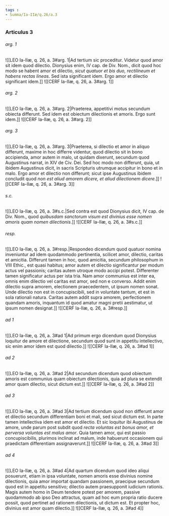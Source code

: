 ```yaml
---
tags : 
- Summa/Ia-IIæ/q.26/a.3
---
```


### Articulus 3

###### arg. 1
![[LEO Ia-IIæ, q. 26, a. 3#arg. 1|Ad tertium sic proceditur. Videtur quod amor sit idem quod dilectio. Dionysius enim, IV cap. de Div. Nom., dicit quod hoc modo se habent amor et dilectio, *sicut quatuor et bis duo, rectilineum et habens rectas lineas*. Sed ista significant idem. Ergo amor et dilectio significant idem.]]
![[CERF Ia-IIæ, q. 26, a. 3#arg. 1]]

###### arg. 2
![[LEO Ia-IIæ, q. 26, a. 3#arg. 2|Praeterea, appetitivi motus secundum obiecta differunt. Sed idem est obiectum dilectionis et amoris. Ergo sunt idem.]]
![[CERF Ia-IIæ, q. 26, a. 3#arg. 2]]

###### arg. 3
![[LEO Ia-IIæ, q. 26, a. 3#arg. 3|Praeterea, si dilectio et amor in aliquo differunt, maxime in hoc differre videntur, quod dilectio sit in bono accipienda, amor autem in malo, ut quidam dixerunt, secundum quod Augustinus narrat, in XIV de Civ. Dei. Sed hoc modo non differunt, quia, ut ibidem Augustinus dicit, in sacris Scripturis utrumque accipitur in bono et in malo. Ergo amor et dilectio non differunt; sicut ipse Augustinus ibidem concludit quod *non est aliud amorem dicere, et aliud dilectionem dicere*.]]
![[CERF Ia-IIæ, q. 26, a. 3#arg. 3]]

###### s.c.
![[LEO Ia-IIæ, q. 26, a. 3#s.c.|Sed contra est quod Dionysius dicit, IV cap. de Div. Nom., quod *quibusdam sanctorum visum est divinius esse nomen amoris quam nomen dilectionis*.]]
![[CERF Ia-IIæ, q. 26, a. 3#s.c.]]

###### resp.
![[LEO Ia-IIæ, q. 26, a. 3#resp.|Respondeo dicendum quod quatuor nomina inveniuntur ad idem quodammodo pertinentia, scilicet amor, dilectio, caritas et amicitia. Differunt tamen in hoc, quod amicitia, secundum philosophum in VIII Ethic., est quasi habitus; amor autem et dilectio significantur per modum actus vel passionis; caritas autem utroque modo accipi potest. Differenter tamen significatur actus per ista tria. Nam amor communius est inter ea, omnis enim dilectio vel caritas est amor, sed non e converso. Addit enim dilectio supra amorem, electionem praecedentem, ut ipsum nomen sonat. Unde dilectio non est in concupiscibili, sed in voluntate tantum, et est in sola rationali natura. Caritas autem addit supra amorem, perfectionem quandam amoris, inquantum id quod amatur magni pretii aestimatur, ut ipsum nomen designat.]]
![[CERF Ia-IIæ, q. 26, a. 3#resp.]]

###### ad 1
![[LEO Ia-IIæ, q. 26, a. 3#ad 1|Ad primum ergo dicendum quod Dionysius loquitur de amore et dilectione, secundum quod sunt in appetitu intellectivo, sic enim amor idem est quod dilectio.]]
![[CERF Ia-IIæ, q. 26, a. 3#ad 1]]

###### ad 2
![[LEO Ia-IIæ, q. 26, a. 3#ad 2|Ad secundum dicendum quod obiectum amoris est communius quam obiectum dilectionis, quia ad plura se extendit amor quam dilectio, sicut dictum est.]]
![[CERF Ia-IIæ, q. 26, a. 3#ad 2]]

###### ad 3
![[LEO Ia-IIæ, q. 26, a. 3#ad 3|Ad tertium dicendum quod non differunt amor et dilectio secundum differentiam boni et mali, sed sicut dictum est. In parte tamen intellectiva idem est amor et dilectio. Et sic loquitur ibi Augustinus de amore, unde parum post subdit quod *recta voluntas est bonus amor, et perversa voluntas est malus amor*. Quia tamen amor, qui est passio concupiscibilis, plurimos inclinat ad malum, inde habuerunt occasionem qui praedictam differentiam assignaverunt.]]
![[CERF Ia-IIæ, q. 26, a. 3#ad 3]]

###### ad 4
![[LEO Ia-IIæ, q. 26, a. 3#ad 4|Ad quartum dicendum quod ideo aliqui posuerunt, etiam in ipsa voluntate, nomen amoris esse divinius nomine dilectionis, quia amor importat quandam passionem, praecipue secundum quod est in appetitu sensitivo; dilectio autem praesupponit iudicium rationis. Magis autem homo in Deum tendere potest per amorem, passive quodammodo ab ipso Deo attractus, quam ad hoc eum propria ratio ducere possit, quod pertinet ad rationem dilectionis, ut dictum est. Et propter hoc, divinius est amor quam dilectio.]]
![[CERF Ia-IIæ, q. 26, a. 3#ad 4]]

